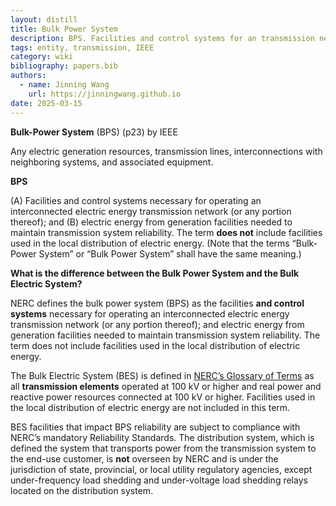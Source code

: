 ```yaml
---
layout: distill
title: Bulk Power System
description: BPS. Facilities and control systems for an transmission network.
tags: entity, transmission, IEEE
category: wiki
bibliography: papers.bib
authors:
  - name: Jinning Wang
    url: https://jinningwang.github.io
date: 2025-03-15
---
```


**Bulk-Power System** (BPS) <d-cite key="ieee2018std1547"></d-cite> (p23) by IEEE

Any electric generation resources, transmission lines, interconnections with neighboring systems, and associated equipment.

**BPS** <d-cite key="nerc2024glossary"></d-cite>

(A) Facilities and control systems necessary for operating an interconnected electric energy transmission network (or any portion thereof);
and (B) electric energy from generation facilities needed to maintain transmission system reliability.
The term **does not** include facilities used in the local distribution of electric energy. (Note that the terms “Bulk-Power System” or “Bulk Power System” shall have the same meaning.)

**What is the difference between the Bulk Power System and the Bulk Electric System?** <d-cite key="nerc2023faq"></d-cite>

NERC defines the bulk power system (BPS) as the facilities **and control systems** necessary for operating an interconnected electric energy transmission network (or any portion thereof);
and electric energy from generation facilities needed to maintain transmission system reliability.
The term does not include facilities used in the local distribution of electric energy.

The Bulk Electric System (BES) is defined in [NERC’s Glossary of Terms](https://www.nerc.com/pa/Stand/Glossary%20of%20Terms/Glossary_of_Terms.pdf) as all **transmission elements** operated at 100 kV or higher and real power and reactive power resources connected at 100 kV or higher.
Facilities used in the local distribution of electric energy are not included in this term.

BES facilities that impact BPS reliability are subject to compliance with NERC’s mandatory Reliability Standards.
The distribution system, which is defined the system that transports power from the transmission system to the end-use customer, is **not** overseen by NERC and is under the jurisdiction of state, provincial, or local utility regulatory agencies, except under-frequency load shedding and under-voltage load shedding relays located on the distribution system.
